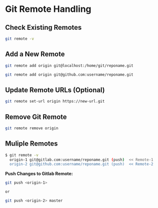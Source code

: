 # Git Remote Handling

## Check Existing Remotes

```bash
git remote -v
```

## Add a New Remote

```bash
git remote add origin git@localhost:/home/git/reponame.git
```

```bash
git remote add origin git@github.com:username/reponame.git
```

## Update Remote URLs (Optional)

```bash
git remote set-url origin https://new-url.git
```

## Remove Git Remote

```bash
git remote remove origin
```

## Muliple Remotes

```bash
$ git remote -v
  origin-1 git@gitlab.com:username/reponame.git (push)  << Remote-1
  origin-2 git@github.com:username/reponame.git (push)  << Remote-2
```

**Push Changes to Gitlab Remote:**

```bash
git push <origin-1>

or

git push <origin-2> master
```
